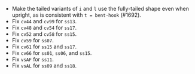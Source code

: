 * Make the tailed variants of `i` and `l` use the fully-tailed shape even when upright, as is consistent with `t = bent-hook` (#1692).
* Fix `cv44` and `cv99` for `ss13`.
* Fix `cv48` and `cv54` for `ss17`.
* Fix `cv52` and `cv58` for `ss15`.
* Fix `cv59` for `ss07`.
* Fix `cv61` for `ss15` and `ss17`.
* Fix `cv66` for `ss01`, `ss06`, and `ss15`.
* Fix `vsAF` for `ss11`.
* Fix `vsAL` for `ss09` and `ss18`.
